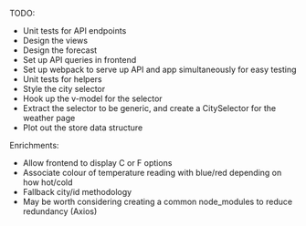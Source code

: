 TODO:
- Unit tests for API endpoints
- Design the views
- Design the forecast
- Set up API queries in frontend
- Set up webpack to serve up API and app simultaneously for easy testing
- Unit tests for helpers
- Style the city selector
- Hook up the v-model for the selector
- Extract the selector to be generic, and create a CitySelector for the weather page
- Plot out the store data structure

Enrichments:
- Allow frontend to display C or F options
- Associate colour of temperature reading with blue/red depending on how hot/cold
- Fallback city/id methodology
- May be worth considering creating a common node_modules to reduce redundancy (Axios)